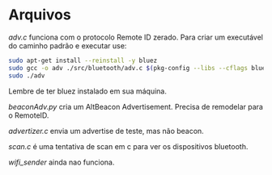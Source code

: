 # Arquivos

*adv.c* funciona com o protocolo Remote ID zerado. Para criar um executável do caminho padrão e executar use:
```bash
sudo apt-get install --reinstall -y bluez
sudo gcc -o adv ./src/bluetooth/adv.c $(pkg-config --libs --cflags bluez) -lm
sudo ./adv
```
Lembre de ter bluez instalado em sua máquina.


*beaconAdv.py* cria um AltBeacon Advertisement. Precisa de remodelar para o RemoteID.

*advertizer.c* envia um advertise de teste, mas não beacon.

*scan.c* é uma tentativa de scan em c para ver os dispositivos bluetooth.

*wifi_sender* ainda nao funciona.
